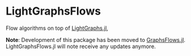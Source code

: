 # LightGraphsFlows

Flow algorithms on top of [LightGraphs.jl](https://github.com/JuliaGraphs/LightGraphs.jl),

**Note**: Development of this package has been moved to [GraphsFlows.jl](https://github.com/JuliaGraphs/GraphsFlows.jl). LightGraphsFlows.jl will note receive any updates anymore.
